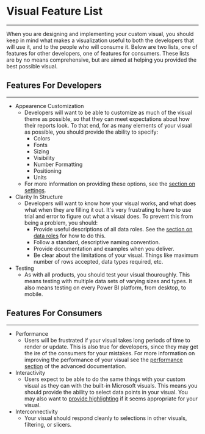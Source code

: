 



# Visual Feature List
---

When you are designing and implementing your custom visual, you should keep in mind what makes a visualization useful to both the developers that will use it, and to the people who will consume it. Below are two lists, one of features for other developers, one of features for consumers. These lists are by no means comprehensive, but are aimed at helping you provided the best possible visual.

## Features For Developers
---

*   Appearence Customization
    *   Developers will want to be able to customize as much of the visual theme as possible, so that they can meet expectations about how their reports look. To that end, for as many elements of your visual as possible, you should provide the ability to specify:
        *   Colors
        *   Fonts
        *   Sizing
        *   Visibility
        *   Number Formatting
        *   Positioning
        *   Units
    *   For more information on providing these options, see the [section on settings](../advanced/SettingsDefinitions.md).
*   Clarity In Structure
    *   Developers will want to know how your visual works, and what does what when they are filling it out. It's very frustrating to have to use trial and error to figure out what a visual does. To prevent this from being a problem, you should:
        *   Provide useful descriptions of all data roles. See the [section on data roles](../capabilities/1-DefiningDataRoles.md) for how to do this.
        *   Follow a standard, descriptive naming convention.
        *   Provide documentation and examples when you deliver.
        *   Be clear about the limitations of your visual. Things like maximum number of rows accepted, data types required, etc.
*   Testing
    *   As with all products, you should test your visual thouroughly. This means testing with multiple data sets of varying sizes and types. It also means testing on every Power BI platform, from desktop, to mobile.

## Features For Consumers
---
*   Performance
    *   Users will be frustrated if your visual takes long periods of time to render or update. This is also true for developers, since they may get the ire of the consumers for your mistakes. For more information on improving the performance of your visual see the [performance section](../advanced/PerformanceConsiderations.md) of the advanced documentation.
*   Interactivity
    *   Users expect to be able to do the same things with your custom visual as they can with the built-in Microsoft visuals. This means you should provide the ability to select data points in your visual. You may also want to [provide highlighting](../capabilities/3-AdditionalCapabilitiesSettings.md#highlighting) if it seems appropriate for your visual.
*   Interconnectivity
    *   Your visual should respond cleanly to selections in other visuals, filtering, or slicers.




